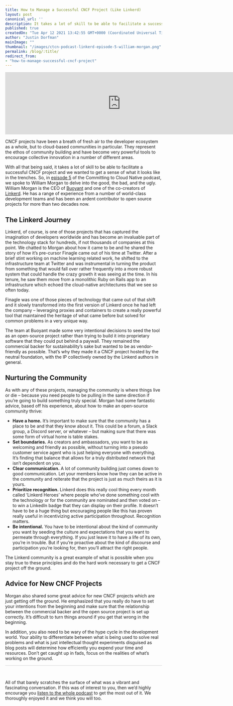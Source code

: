 ```yaml
---
title: How to Manage a Successful CNCF Project (Like Linkerd)
layout: post
canonical_url: ''
description: It takes a lot of skill to be able to facilitate a successful CNCF project and we wanted to get a sense of what it looks like in the trenches.  So, we spoke to William Morgan to delve into the good, the bad, and the ugly.
published: true
createdOn: "Tue Apr 12 2021 13:42:55 GMT+0000 (Coordinated Universal Time)"
author: "Justin Dorfman"
mainImage: ""
thumbnail: "/images/ctcn-podcast-linkerd-episode-5-william-morgan.png"
permalink: /blog/:title/
redirect_from:
- "how-to-manage-successful-cncf-project"
---
```


<iframe src="https://player.fireside.fm/v2/sO31L4lC+yksQJSXD?theme=dark" width="740" height="200" frameborder="0" scrolling="no"></iframe><br>

CNCF projects have been a breath of fresh air to the developer ecosystem as a whole, but to cloud-based communities in particular.  They represent the ethos of community building and have become very powerful tools to encourage collective innovation in a number of different areas.

With all that being said, it takes a lot of skill to be able to facilitate a successful CNCF project and we wanted to get a sense of what it looks like in the trenches.  So, in [episode 5](https://podcast.curiefense.io/5) of the Committing to Cloud Native podcast, we spoke to William Morgan to delve into the good, the bad, and the ugly.  William Morgan is the CEO of [Buoyant](https://buoyant.io/) and one of the co-creators of [Linkerd](https://linkerd.io/).  He has a range of experience from a number of world-class development teams and has been an ardent contributor to open source projects for more than two decades now.

## The Linkerd Journey

Linkerd, of course, is one of those projects that has captured the imagination of developers worldwide and has become an invaluable part of the technology stack for hundreds, if not thousands of companies at this point.  We chatted to Morgan about how it came to be and he shared the story of how it’s pre-cursor Finagle came out of his time at Twitter.  After a brief stint working on machine learning related work, he shifted to the infrastructure team at Twitter and was instrumental in turning the product from something that would fall over rather frequently into a more robust system that could handle the crazy growth it was seeing at the time.  In his tenure, he saw them move from a monolithic Ruby on Rails app to an infrastructure which echoed the cloud-native architectures that we see so often today.

Finagle was one of those pieces of technology that came out of that shift and it slowly transformed into the first version of Linkerd once he had left the company – leveraging proxies and containers to create a really powerful tool that maintained the heritage of what came before but solved for common problems in a very unique way.  

The team at Buoyant made some very intentional decisions to seed the tool as an open-source project rather than trying to build it into proprietary software that they could put behind a paywall.  They remained the commercial backer for sustainability’s sake but wanted to be as vendor-friendly as possible.  That’s why they made it a CNCF project hosted by the neutral foundation, with the IP collectively owned by the Linkerd authors in general.

## Nurturing the Community

As with any of these projects, managing the community is where things live or die – because you need people to be pulling in the same direction if you’re going to build something truly special.  Morgan had some fantastic advice, based off his experience, about how to make an open-source community thrive:



*   **Have a home.**  It’s important to make sure that the community has a place to be and that they know about it.  This could be a forum, a Slack group, a Discord server, or whatever – but making sure that there was some form of virtual home is table stakes.
*   **Set boundaries.**  As creators and ambassadors, you want to be as welcoming and friendly as possible, without turning into a pseudo customer service agent who is just helping everyone with everything.  It’s finding that balance that allows for a truly distributed network that isn’t dependent on you.
*   **Clear communication.**  A lot of community building just comes down to good communication.  Let your members know how they can be active in the community and reiterate that the project is just as much theirs as it is yours.
*   **Prioritize recognition.**  Linkerd does this really cool thing every month called ‘Linkerd Heroes’ where people who’ve done something cool with the technology or for the community are nominated and then voted on – to win a LinkedIn badge that they can display on their profile.  It doesn’t have to be a huge thing but encouraging people like this has proven really useful in incentivizing active participation throughout.  Recognition matters.
*   **Be intentional.**  You have to be intentional about the kind of community you want by seeding the culture and expectations that you want to permeate through everything.  If you just leave it to have a life of its own, you’re in trouble.  But if you’re proactive about the kind of discourse and participation you’re looking for, then you’ll attract the right people.

The Linkerd community is a great example of what is possible when you stay true to these principles and do the hard work necessary to get a CNCF project off the ground.

## Advice for New CNCF Projects

Morgan also shared some great advice for new CNCF projects which are just getting off the ground.  He emphasized that you really do have to set your intentions from the beginning and make sure that the relationship between the commercial backer and the open source project is set up correctly.  It’s difficult to turn things around if you get that wrong in the beginning.  

In addition, you also need to be wary of the hype cycle in the development world.  Your ability to differentiate between what is being used to solve real problems and what is just intellectual thought experiments disguised as blog posts will determine how efficiently you expend your time and resources.  Don’t get caught up in fads, focus on the realities of what’s working on the ground.

<hr style="height: 1px; background-color: #ccc; border: none;"><br>

All of that barely scratches the surface of what was a vibrant and fascinating conversation.  If this was of interest to you, then we’d highly encourage you [listen to the whole podcast](https://podcast.curiefense.io/5) to get the most out of it.  We thoroughly enjoyed it and we think you will too.

